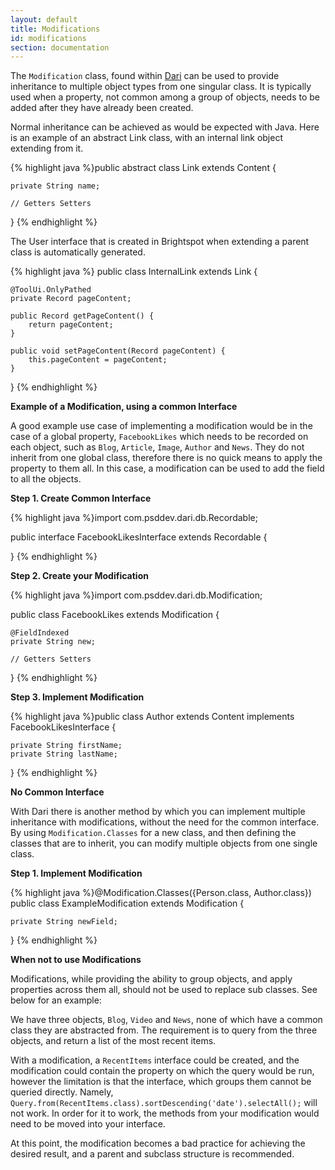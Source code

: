 ```yaml
---
layout: default
title: Modifications
id: modifications
section: documentation
---
```


<div markdown="1" class="span12">

The `Modification` class, found within [Dari](http://www.dariframework.org/javadocs/com/psddev/dari/db/Modification.html) can be used to provide inheritance to multiple object types from one singular class. It is typically used when a property, not common among a group of objects, needs to be added after they have already been created.

Normal inheritance can be achieved as would be expected with Java. Here is an example of an abstract Link class, with an internal link object extending from it.

<div class="highlight">{% highlight java %}public abstract class Link extends Content {

    private String name;

    // Getters Setters

}
{% endhighlight %}</div>

The User interface that is created in Brightspot when extending a parent class is automatically generated.

<div class="highlight">{% highlight java %}
public class InternalLink extends Link {

    @ToolUi.OnlyPathed
    private Record pageContent;

    public Record getPageContent() {
	    return pageContent;
    }

    public void setPageContent(Record pageContent) {
	    this.pageContent = pageContent;
    }

}
{% endhighlight %}</div>


**Example of a Modification, using a common Interface**

A good example use case of implementing a modification would be in the case of a global property, `FacebookLikes` which needs to be recorded on each object, such as `Blog`, `Article`, `Image`, `Author` and `News`. They do not inherit from one global class, therefore there is no quick means to apply the property to them all. In this case, a modification can be used to add the field to all the objects.

**Step 1. Create Common Interface**

<div class="highlight">{% highlight java %}import com.psddev.dari.db.Recordable;

public interface FacebookLikesInterface extends Recordable {

}
{% endhighlight %}</div>

**Step 2. Create your Modification**

<div class="highlight">{% highlight java %}import com.psddev.dari.db.Modification;

public class FacebookLikes extends Modification<FacebookLikesInterface> {

    @FieldIndexed
    private String new;

    // Getters Setters

}
{% endhighlight %}</div>

**Step 3. Implement Modification** 

<div class="highlight">{% highlight java %}public class Author extends Content implements FacebookLikesInterface {

    private String firstName;
    private String lastName;
    
}
{% endhighlight %}</div>

**No Common Interface**

With Dari there is another method by which you can implement multiple inheritance with modifications, without the need for the common interface. By using `Modification.Classes` for a new class, and then defining the classes that are to inherit, you can modify multiple objects from one single class.

**Step 1. Implement Modification** 

<div class="highlight">{% highlight java %}@Modification.Classes({Person.class, Author.class})
public class ExampleModification extends Modification<Object> {

    private String newField;

}
{% endhighlight %}</div>

**When not to use Modifications**

Modifications, while providing the ability to group objects, and apply properties across them all, should not be used to replace sub classes. See below for an example:


We have three objects, `Blog`, `Video` and `News`, none of which have a common class they are abstracted from. The requirement is to query from the three objects, and return a list of the most recent items.

With a modification, a `RecentItems` interface could be created, and the modification could contain the property on which the query would be run, however the limitation is that the interface, which groups them cannot be queried directly. Namely, `Query.from(RecentItems.class).sortDescending('date').selectAll();` will not work. In order for it to work, the methods from your modification would need to be moved into your interface.

At this point, the modification becomes a bad practice for achieving the desired result, and a parent and subclass structure is recommended.
	